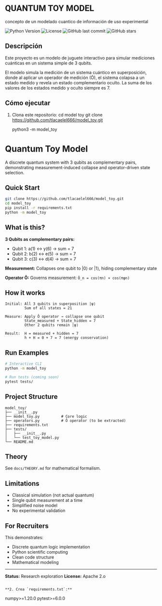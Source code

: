 
# <span style="font-family: 'Roboto', Gadget, sans-serif;">QUANTUM TOY MODEL</span>

concepto de un modelado cuantico de información de uso experimental

![Python Version](https://img.shields.io/badge/Python-3.9%2B-blue)
![License](https://img.shields.io/badge/Apache-2.0-green)
![GitHub last commit](https://img.shields.io/github/last-commit/YOUR_USERNAME/YOUR_REPOSITORY)
![GitHub stars](https://img.shields.io/github/stars/tlacaelel666/model_toy?style=social)


## Descripción

Este proyecto es un modelo de juguete interactivo para simular mediciones cuánticas en un sistema simple de 3 qubits.

El modelo simula la medición de un sistema cuántico en superposición, donde al aplicar un operador de medición (Ô), el sistema colapsa a un estado medido y revela un estado complementario oculto. La suma de los valores de los estados medido y oculto siempre es 7.

## Cómo ejecutar

1.  Clona este repositorio:
    cd model toy
    git clone https://github.com/tlacaelel666/model_toy.git

    python3 -m model_toy

# Quantum Toy Model

A discrete quantum system with 3 qubits as complementary pairs, demonstrating measurement-induced collapse and operator-driven state selection.

## Quick Start
```bash
git clone https://github.com/tlacaelel666/model_toy.git
cd model_toy
pip install -r requirements.txt
python -m model_toy
```

## What is this?

**3 Qubits as complementary pairs:**
- Qubit 1: a(1) ↔ y(6) → sum = 7
- Qubit 2: b(2) ↔ e(5) → sum = 7
- Qubit 3: c(3) ↔ d(4) → sum = 7

**Measurement:** Collapses one qubit to |0⟩ or |1⟩, hiding complementary state

**Operator Ô:** Governs measurement: `Ô_n = cos(πn) × cos(πφn)`

## How it works
```
Initial: All 3 qubits in superposition |ψ⟩
         Sum of all states = 21

Measure: Apply Ô operator → collapse one qubit
         State_measured + State_hidden = 7
         Other 2 qubits remain |ψ⟩

Result:  H = measured + hidden = 7
         h + H = 0 + 7 = 7 (energy conservation)
```

## Run Examples
```bash
# Interactive CLI
python -m model_toy

# Run tests (coming soon)
pytest tests/
```

## Project Structure
```
model_toy/
├── __init__.py
├── model_toy.py          # Core logic
├── operators.py          # Ô operator (to be extracted)
├── requirements.txt
├── tests/
│   ├── __init__.py
│   └── test_toy_model.py
└── README.md
```

## Theory

See `docs/THEORY.md` for mathematical formalism.

## Limitations

- Classical simulation (not actual quantum)
- Single qubit measurement at a time
- Simplified noise model
- No experimental validation

## For Recruiters

This demonstrates:
- Discrete quantum logic implementation
- Python scientific computing
- Clean code structure
- Mathematical modeling

---

**Status:** Research exploration
**License:** Apache 2.o
```

**2. Crea `requirements.txt`:**
```
numpy>=1.20.0
pytest>=6.0.0
